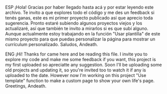 ESP
¡Hola! Gracias por haber llegado hasta acá y por estar leyendo este archivo.
Te invito a que explores todo el código y me des un feedback si tenés ganas, este es mi primer proyecto publicado así que aprecio toda sugerencia.
Pronto estaré subiendo algunos proyectos viejos y los actualizaré, así que también te invito a mirarlos si es que subí alguno.
Aunque actualmente estoy trabajando en la función "Usar plantilla" de este mismo proyecto para que puedas personalizar la página para mostrar un currículum personalizado.
Saludos, Andeath.

ENG
¡Hi! Thanks for came here and be reading this file.
I invite you to explore my code and make me some feedback if you want, this project is my first uploaded so apreciatte any suggestion.
Soon I'll be uploading some old projects and updating it, so you're invited too to watch it if any is uploaded to the date.
However now I'm working on this project "Use template" function to make a custom page to show your own life's page.
Greetings, Andeath.